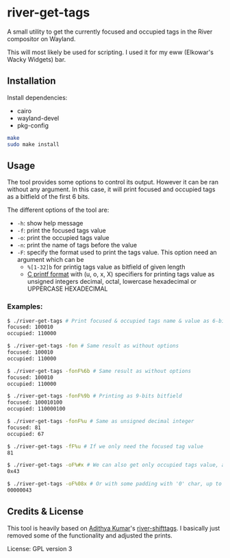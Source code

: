 # river-get-tags

A small utility to get the currently focused and occupied tags in the River compositor on Wayland.

This will most likely be used for scripting. I used it for my eww (Elkowar's Wacky Widgets) bar.

## Installation

Install dependencies:

- cairo
- wayland-devel
- pkg-config

```sh
make
sudo make install
```

## Usage

The tool provides some options to control its output. However it can be ran without any argument. In this case, it will print focused and occupied tags as a bitfield of the first 6 bits.

The different options of the tool are:

- `-h`: show help message
- `-f`: print the focused tags value
- `-o`: print the occupied tags value
- `-n`: print the name of tags before the value
- `-F`: specify the format used to print the tags value. This option need an argument which can be
  - `%[1-32]b` for printig tags value as bitfield of given length
  - [C printf format](https://cplusplus.com/reference/cstdio/printf/) with (u, o, x, X) specifiers for printing tags value as unsigned integers decimal, octal, lowercase hexadecimal or UPPERCASE HEXADECIMAL

### Examples:

```sh
$ ./river-get-tags # Print focused & occupied tags name & value as 6-bits bitfield
focused: 100010
occupied: 110000

$ ./river-get-tags -fon # Same result as without options
focused: 100010
occupied: 110000

$ ./river-get-tags -fonF%6b # Same result as without options
focused: 100010
occupied: 110000

$ ./river-get-tags -fonF%9b # Printing as 9-bits bitfield
focused: 100010100
occupied: 110000100

$ ./river-get-tags -fonF%u # Same as unsigned decimal integer
focused: 81
occupied: 67

$ ./river-get-tags -fF%u # If we only need the focused tag value
81

$ ./river-get-tags -oF%#x # We can also get only occupied tags value, as an hexadecimal with the '0x' prefix
0x43

$ ./river-get-tags -oF%08x # Or with some padding with '0' char, up to 8-char length
00000043

```

## Credits & License

This tool is heavily based on [Adithya Kumar](https://gitlab.com/akumar-xyz)'s [river-shifttags](https://gitlab.com/akumar-xyz/river-shifttags). I basically just removed some of the functionality and adjusted the prints.

License: GPL version 3

